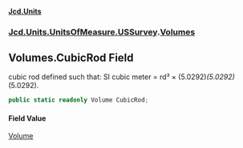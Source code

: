 #### [Jcd.Units](index.md 'index')

### [Jcd.Units.UnitsOfMeasure.USSurvey](Jcd.Units.UnitsOfMeasure.USSurvey.md 'Jcd.Units.UnitsOfMeasure.USSurvey').[Volumes](Volumes.md 'Jcd.Units.UnitsOfMeasure.USSurvey.Volumes')

## Volumes.CubicRod Field

cubic rod defined such that: SI cubic meter = rd³ × (5.0292)*(5.0292)*(5.0292).

```csharp
public static readonly Volume CubicRod;
```

#### Field Value

[Volume](Volume.md 'Jcd.Units.UnitTypes.Volume')